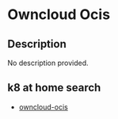 # Owncloud Ocis

## Description

No description provided.

## k8 at home search

- [owncloud-ocis](https://nanne.dev/k8s-at-home-search/#/owncloud-ocis)
